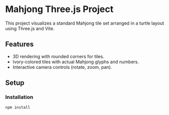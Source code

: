 # Mahjong Three.js Project

This project visualizes a standard Mahjong tile set arranged in a turtle layout using Three.js and Vite.

## Features

- 3D rendering with rounded corners for tiles.
- Ivory-colored tiles with actual Mahjong glyphs and numbers.
- Interactive camera controls (rotate, zoom, pan).

## Setup

### Installation

```bash
npm install
```
